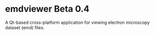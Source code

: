 # emdviewer Beta 0.4
A Qt-based cross-platform application for viewing electron microscopy dataset (emd) files.
